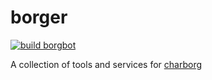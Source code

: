 # borger
[![build borgbot](https://github.com/sneakycrow/borger/actions/workflows/build-borgbot.yml/badge.svg)](https://github.com/sneakycrow/borger/actions/workflows/build-borgbot.yml)

A collection of tools and services for [charborg][charborg]

[charborg]:https://twitch.tv/charborg
